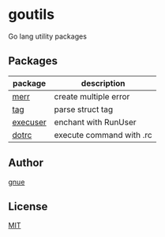 # goutils

Go lang utility packages

## Packages

|          package         |        description        |
|--------------------------|---------------------------|
| [merr](merr)             | create multiple error     |
| [tag](tag)               | parse struct tag          |
| [execuser](execuser)     | enchant with RunUser      |
| [dotrc](dotrc)           | execute command with .rc  |

## Author

[gnue](https://github.com/gnue)

## License

[MIT](LICENSE.txt)

